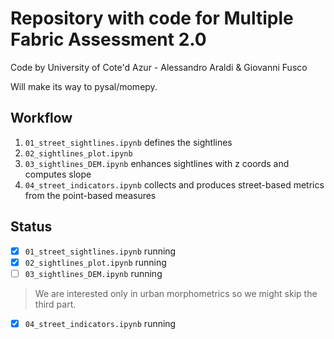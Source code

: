 # Repository with code for Multiple Fabric Assessment 2.0

Code by University of Cote'd Azur - Alessandro Araldi & Giovanni Fusco

Will make its way to pysal/momepy.

## Workflow

1. `01_street_sightlines.ipynb` defines the sightlines
2. `02_sightlines_plot.ipynb`
3. `03_sightlines_DEM.ipynb` enhances sightlines with z coords and computes slope
4. `04_street_indicators.ipynb` collects and produces street-based metrics from the point-based measures

## Status

- [x] `01_street_sightlines.ipynb` running
- [x] `02_sightlines_plot.ipynb` running
- [ ] `03_sightlines_DEM.ipynb` running
> We are interested only in urban morphometrics so we might skip the third part.
- [x] `04_street_indicators.ipynb` running

